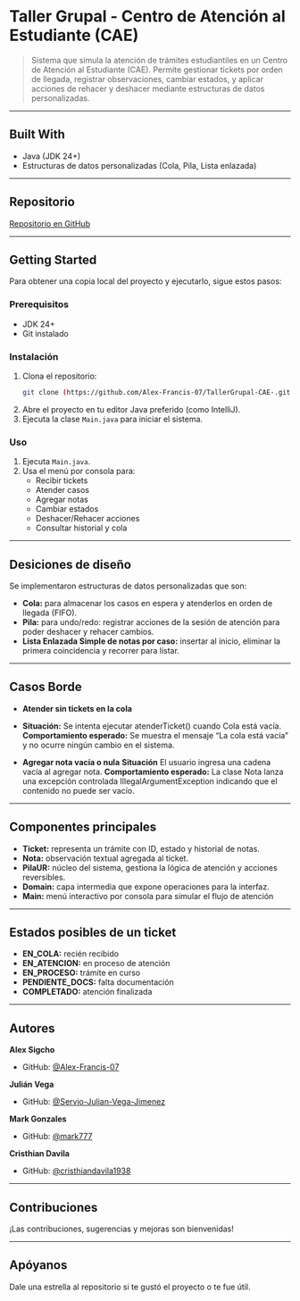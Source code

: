 <a name="readme-top"></a>

# Taller Grupal - Centro de Atención al Estudiante (CAE)

> Sistema que simula la atención de trámites estudiantiles en un Centro de Atención al Estudiante (CAE). Permite gestionar tickets por orden de llegada, registrar observaciones, cambiar estados, y aplicar acciones de rehacer y deshacer mediante estructuras de datos personalizadas.

---

## Built With

* Java (JDK 24+)
* Estructuras de datos personalizadas (Cola, Pila, Lista enlazada)

---

## Repositorio

[Repositorio en GitHub](https://github.com/Alex-Francis-07/TallerGrupal-CAE-)

---

## Getting Started

Para obtener una copia local del proyecto y ejecutarlo, sigue estos pasos:

### Prerequisitos

* JDK 24+
* Git instalado

### Instalación

1.  Clona el repositorio:
    ```sh
    git clone (https://github.com/Alex-Francis-07/TallerGrupal-CAE-.git)
    ```
2.  Abre el proyecto en tu editor Java preferido (como IntelliJ).
3.  Ejecuta la clase `Main.java` para iniciar el sistema.

### Uso

1.  Ejecuta `Main.java`.
2.  Usa el menú por consola para:
    * Recibir tickets
    * Atender casos
    * Agregar notas
    * Cambiar estados
    * Deshacer/Rehacer acciones
    * Consultar historial y cola

---

## Desiciones de diseño 

Se implementaron estructuras de datos personalizadas que son:
* **Cola:** para almacenar los casos en espera y atenderlos en orden de llegada (FIFO).
* **Pila:** para undo/redo: registrar acciones de la sesión de atención para poder deshacer y rehacer cambios.
* **Lista Enlazada Simple de notas por caso:** insertar al inicio, eliminar la primera coincidencia y recorrer para listar.

---

## Casos Borde

* **Atender sin tickets en la cola**
* **Situación:** Se intenta ejecutar atenderTicket() cuando Cola está vacía.
**Comportamiento esperado:** Se muestra el mensaje “La cola está vacía” y no ocurre ningún cambio en el sistema.

* **Agregar nota vacía o nula**
**Situación** El usuario ingresa una cadena vacía al agregar nota.
**Comportamiento esperado:** La clase Nota lanza una excepción controlada IllegalArgumentException indicando que el contenido no puede ser vacío.



---

## Componentes principales

* **Ticket:** representa un trámite con ID, estado y historial de notas.
* **Nota:** observación textual agregada al ticket.
* **PilaUR:** núcleo del sistema, gestiona la lógica de atención y acciones reversibles.
* **Domain:** capa intermedia que expone operaciones para la interfaz.
* **Main:** menú interactivo por consola para simular el flujo de atención

---

## Estados posibles de un ticket

* **EN_COLA:** recién recibido
* **EN_ATENCION:** en proceso de atención
* **EN_PROCESO:** trámite en curso
* **PENDIENTE_DOCS:** falta documentación
* **COMPLETADO:** atención finalizada

---

## Autores

**Alex Sigcho**
* GitHub: [@Alex-Francis-07](https://github.com/Alex-Francis-07)

**Julián Vega**
* GitHub: [@Servio-Julian-Vega-Jimenez](https://github.com/ServioVega)

**Mark Gonzales**
* GitHub: [@mark777](https://github.com/Mark777g)

**Cristhian Davila**
* GitHub: [@cristhiandavila1938](https://github.com/cristhiandavila1938)

---

## Contribuciones

¡Las contribuciones, sugerencias y mejoras son bienvenidas!

---

## Apóyanos

Dale una estrella al repositorio si te gustó el proyecto o te fue útil.
